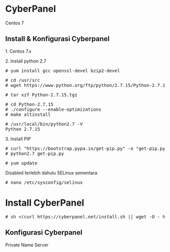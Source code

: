 # CyberPanel
Centos 7
<h2>Install & Konfigurasi Cyberpanel</h2>
<p>1. Centos 7.x
<p>2. Install python 2.7
<pre># yum install gcc openssl-devel bzip2-devel</pre>
<pre># cd /usr/src
# wget https://www.python.org/ftp/python/2.7.15/Python-2.7.15.tgz</pre>
<pre># tar xzf Python-2.7.15.tgz</pre>
<pre># cd Python-2.7.15
# ./configure --enable-optimizations
# make altinstall</pre>
<pre># /usr/local/bin/python2.7 -V
Python 2.7.15</pre>
<p>3. Install PIP
<pre># curl "https://bootstrap.pypa.io/get-pip.py" -o "get-pip.py"
# python2.7 get-pip.py</pre>

<pre># yum update</pre>
Disabled terlebih dahulu SELinux sementara
<pre># nano /etc/sysconfig/selinux</pre>
# Install CyberPanel
<pre># sh <(curl https://cyberpanel.net/install.sh || wget -O - https://cyberpanel.net/install.sh)</pre>
<h2>Konfigurasi Cyberpanel</h2>
<p>Private Name Server
